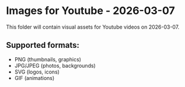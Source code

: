 # Images for Youtube - 2026-03-07

This folder will contain visual assets for Youtube videos on 2026-03-07.

## Supported formats:
- PNG (thumbnails, graphics)
- JPG/JPEG (photos, backgrounds)
- SVG (logos, icons)
- GIF (animations)
